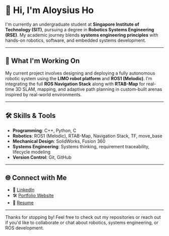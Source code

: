 # 👋 Hi, I'm Aloysius Ho

I'm currently an undergraduate student at **Singapore Institute of Technology (SIT)**, pursuing a degree in **Robotics Systems Engineering (RSE)**. My academic journey blends **systems engineering principles** with hands-on robotics, software, and embedded systems development.

---

## 🔧 What I'm Working On

My current project involves designing and deploying a fully autonomous robotic system using the **LIMO robot platform** and **ROS1 (Melodic)**. I’m integrating the full **ROS Navigation Stack** along with **RTAB-Map** for real-time 3D SLAM, mapping, and adaptive path planning in custom-built arenas inspired by real-world environments.


---

## 🛠️ Skills & Tools

- **Programming**: C++, Python, C
- **Robotics**: ROS1 (Melodic), RTAB-Map, Navigation Stack, TF, move_base
- **Mechanical Design**: SolidWorks, Fusion 360
- **Systems Engineering**: Systems thinking, requirement traceability, lifecycle modeling
- **Version Control**: Git, GitHub

---

## 🌐 Connect with Me

- 💼 [LinkedIn](https://www.linkedin.com/in/ahjs-aloysius-ho/)
- 🛠️ [Portfolio Website](https://aloysiusho.github.io/)
- 📂 [Resume](https://drive.google.com/file/d/1FuFh89MHzp4WE0biwEiT6zLTYwrk1sjR/view?usp=sharing)

---

Thanks for stopping by! Feel free to check out my repositories or reach out if you'd like to collaborate or chat about robotics, systems engineering, or ROS development.
